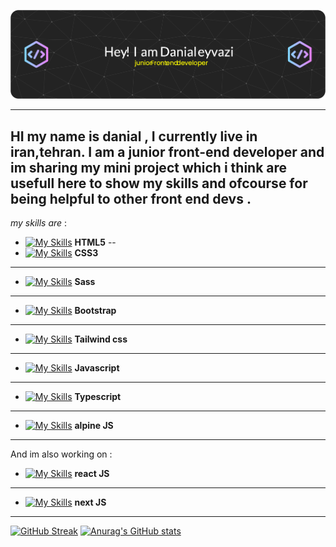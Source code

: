 ![GitHub Readme](https://github.com/danialeyz/danialeyz/blob/main/github-header-image-3.png)

-------------------
HI my name is danial , I currently live in iran,tehran. I am a junior front-end developer and im sharing my mini project which i think are usefull here to show my skills and ofcourse for being helpful to other front end devs .
-----
*my skills are* :

- [![My Skills](https://skillicons.dev/icons?i=html)](https://skillicons.dev)  **HTML5** 
--
- [![My Skills](https://skillicons.dev/icons?i=css)](https://skillicons.dev)  **CSS3**
-----
- [![My Skills](https://skillicons.dev/icons?i=sass)](https://skillicons.dev)  **Sass**
-----
- [![My Skills](https://skillicons.dev/icons?i=bootstrap)](https://skillicons.dev)  **Bootstrap**
-----
- [![My Skills](https://skillicons.dev/icons?i=tailwind)](https://skillicons.dev)  **Tailwind css**
-----
- [![My Skills](https://skillicons.dev/icons?i=js)](https://skillicons.dev) **Javascript**
-----
- [![My Skills](https://skillicons.dev/icons?i=typescript)](https://skillicons.dev) **Typescript**
-----
- [![My Skills](https://skillicons.dev/icons?i=alpinejs)](https://skillicons.dev) **alpine JS**
------------------
And im also working on :
-  [![My Skills](https://skillicons.dev/icons?i=react)](https://skillicons.dev.) **react JS** 
------
-  [![My Skills](https://skillicons.dev/icons?i=next)](https://skillicons.dev)  **next JS**
----------------
[![GitHub Streak](https://streak-stats.demolab.com/?user=danialeyz)](https://git.io/streak-stats)
[![Anurag's GitHub stats](https://github-readme-stats.vercel.app/api?username=danialeyz)](https://github.com/anuraghazra/github-readme-stats)
